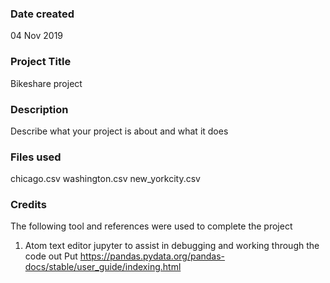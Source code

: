 ### Date created
04 Nov 2019
### Project Title
Bikeshare project

### Description
Describe what your project is about and what it does

### Files used
chicago.csv
washington.csv
new_yorkcity.csv

### Credits
The following tool and references were used to complete the project
1. Atom text editor
jupyter to assist in debugging and working through the code out Put
https://pandas.pydata.org/pandas-docs/stable/user_guide/indexing.html
